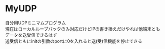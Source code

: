 MyUDP
=====

自分用UDPミニマムプログラム  
現在はローカルループバックのみ対応だけどIPの書き換えだけやれば他端末ともデータを送受信できるはず  
送受信ともにinitの引数のportに0を入れると送(受)信機能を停止できる  
